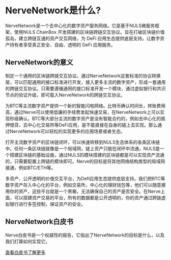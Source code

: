 # NerveNetwork是什么?

NerveNetwork是一个去中心化的数字资产服务网络。它是基于NULS微服务框架，使用NULS ChainBox 开发搭建的区块链跨链交互协议。旨在打破区块链价值孤岛，建立跨链互通的资产交互网络，为 DeFi 应用生态提供底层支持。让数字资产持有者享受真正安全、自由、透明的 DeFi 应用服务。

## NerveNetwork的意义
制定一个通用的区块链跨链交互协议。通过NerveNetwork这套标准的协议转换层，可以匹配通用的接口标准进行开发，接入更多主流的数字资产，形成一套通用的跨链交互协议。只需要遵循通用的接口标准开发一个模块，通过虚拟银行和共识节点的验证升级，即可载入NerveNetwork的跨链交互协议。
   
为BTC等主流数字资产提供一个新的智能闪电网络。比特币确认时间长，转账费用高，通过Nerve可以使用低廉的手续费发起快速交易，在NerveNetwork上可以实现秒级确认。BTC等大部分主流的数字资产是没有智能合约的，例如去中心化的抵押借贷、去中心化交易所等DeFi应用，是不能直接在自身的链上去实现。那么通过NerveNetwork可以轻松的实现更多的应用场景或者生态。  
   
打开主流数字资产的区块链闭环，可以快速转移到NULS生态体系的各条区块链中。任何一条区块链就像是一个局域网，链上资产只能在闭环中流通，NULS是一个搭建区块链的基础设施，通过NULS的模块搭建的区块链都是可以实现资产流通的，只需要配置上跨链的模块即可。Nerve的目标是将其他网络结构类型的局域网接通，例如BTC/ETH等。  
   
多资产、公开透明的价值交互平台，为Defi应用生态提供底层支持。我们把BTC等数字资产存入中心化的平台，例如交易所，中心化的理财钱包等，他们可以随意挪用你的资产，这些平台就是一个黑箱，无法确保自己的资产是否安全。在Nerve上面，可以搭建资产交易的平台，所有的数据都是公开透明的，你的资产通过跨链虚拟银行进行多签控制，保证资产的安全。  


## NerveNetwork白皮书
 Nerve白皮书是一个权威性的报告，它指出了NerveNetwork的目标是什么，以及我们打算如何实现它。

[查看白皮书了解更多](https://nerve-west.oss-us-west-1.aliyuncs.com/wp/Nerve_Whitepaper_ZH.pdf)
